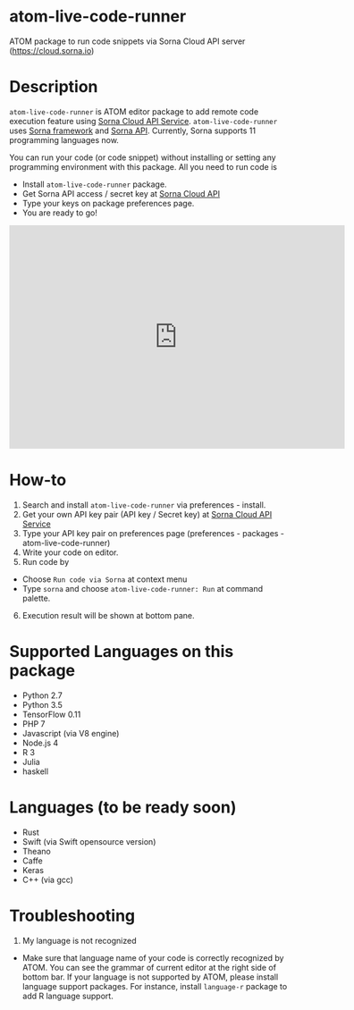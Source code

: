 # atom-live-code-runner

ATOM package to run code snippets via Sorna Cloud API server (https://cloud.sorna.io)

Description
===========

 `atom-live-code-runner` is ATOM editor package to add remote code execution feature using [Sorna Cloud API Service](https://cloud.sorna.io). `atom-live-code-runner` uses [Sorna framework](http://sorna.io) and [Sorna API](http://docs.sorna.io). Currently, Sorna supports 11 programming languages now.

You can run your code (or code snippet) without installing or setting any programming environment  with this package. All you need to run code is

 * Install `atom-live-code-runner` package.
 * Get Sorna API access / secret key at [Sorna Cloud API](https://cloud.sorna.io)
 * Type your keys on package preferences page.
 * You are ready to go!

<iframe src="https://www.facebook.com/plugins/video.php?href=https%3A%2F%2Fwww.facebook.com%2FlablupInc%2Fvideos%2F1669260676704566%2F&show_text=0&width=600" width="600" height="400" style="border:none;overflow:hidden" scrolling="no" frameborder="0" allowTransparency="true" allowFullScreen="true"></iframe>


How-to
======

 1. Search and install `atom-live-code-runner` via preferences - install.
 2. Get your own API key pair (API key / Secret key) at [Sorna Cloud API Service](https://cloud.sorna.io)
 3. Type your API key pair on preferences page (preferences - packages - atom-live-code-runner)
 4. Write your code on editor.
 5. Run code by
  * Choose `Run code via Sorna` at context menu
  * Type `sorna` and choose `atom-live-code-runner: Run` at command palette.
 6. Execution result will be shown at bottom pane.

Supported Languages on this package
===================================

 * Python 2.7
 * Python 3.5
 * TensorFlow 0.11
 * PHP 7
 * Javascript (via V8 engine)
 * Node.js 4
 * R 3
 * Julia
 * haskell

Languages (to be ready soon)
============================

 * Rust
 * Swift (via Swift opensource version)
 * Theano
 * Caffe
 * Keras
 * C++ (via gcc)

Troubleshooting
===============

 1. My language is not recognized
  * Make sure that language name of your code is correctly recognized by ATOM. You can see the grammar of current editor at the right side of bottom bar. If your language is not supported by ATOM, please install language support packages. For instance, install `language-r` package to add R language support.
